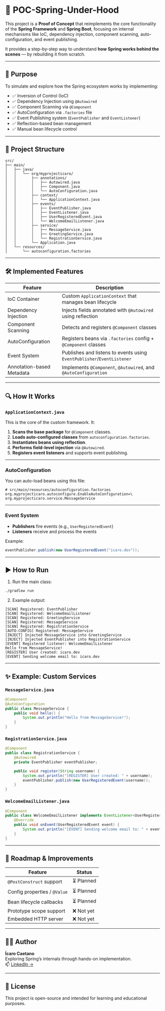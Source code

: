 # 🧪 POC-Spring-Under-Hood

This project is a **Proof of Concept** that reimplements the core functionality of the **Spring Framework** and **Spring Boot**, focusing on internal mechanisms like IoC, dependency injection, component scanning, auto-configuration, and event publishing.

It provides a step-by-step way to understand **how Spring works behind the scenes** — by rebuilding it from scratch.

---

## 🎯 Purpose

To simulate and explore how the Spring ecosystem works by implementing:

- ✅ Inversion of Control (IoC)
- ✅ Dependency Injection using `@Autowired`
- ✅ Component Scanning via `@Component`
- ✅ AutoConfiguration via `.factories` file
- ✅ Event Publishing system (`EventPublisher` and `EventListener`)
- ✅ Reflection-based bean management
- ✅ Manual bean lifecycle control

---

## 📁 Project Structure

```
src/
├── main/
│   ├── java/
│   │   └── org/myprojecticaro/
│   │       ├── annotations/
│   │       │   ├── Autowired.java
│   │       │   ├── Component.java
│   │       │   └── AutoConfiguration.java
│   │       ├── context/
│   │       │   └── ApplicationContext.java
│   │       ├── events/
│   │       │   ├── EventPublisher.java
│   │       │   ├── EventListener.java
│   │       │   ├── UserRegisteredEvent.java
│   │       │   └── WelcomeEmailListener.java
│   │       ├── service/
│   │       │   ├── MessageService.java
│   │       │   ├── GreetingService.java
│   │       │   └── RegistrationService.java
│   │       └── Application.java
│   └── resources/
│       └── autoconfiguration.factories
```

---

## 🛠️ Implemented Features

| Feature                         | Description                                                            |
|--------------------------------|------------------------------------------------------------------------|
| IoC Container                  | Custom `ApplicationContext` that manages bean lifecycle                |
| Dependency Injection           | Injects fields annotated with `@Autowired` using reflection             |
| Component Scanning             | Detects and registers `@Component` classes                             |
| AutoConfiguration              | Registers beans via `.factories` config + `@Component` classes         |
| Event System                   | Publishes and listens to events using `EventPublisher`/`EventListener` |
| Annotation-based Metadata      | Implements `@Component`, `@Autowired`, and `@AutoConfiguration`        |

---

## 🔍 How It Works

### `ApplicationContext.java`

This is the core of the custom framework. It:

1. **Scans the base package** for `@Component` classes.
2. **Loads auto-configured classes** from `autoconfiguration.factories`.
3. **Instantiates beans using reflection**.
4. **Performs field-level injection** via `@Autowired`.
5. **Registers event listeners** and supports event publishing.

---

### AutoConfiguration

You can auto-load beans using this file:

```properties
# src/main/resources/autoconfiguration.factories
org.myprojecticaro.autoconfigure.EnableAutoConfiguration=\
org.myprojecticaro.service.MessageService
```

---

### Event System

- **Publishers** fire events (e.g., `UserRegisteredEvent`)
- **Listeners** receive and process the events

Example:
```java
eventPublisher.publish(new UserRegisteredEvent("icaro.dev"));
```

---

## ▶️ How to Run

1. Run the main class:

```bash
./gradlew run
```

2. Example output:

```
[SCAN] Registered: EventPublisher
[SCAN] Registered: WelcomeEmailListener
[SCAN] Registered: GreetingService
[SCAN] Registered: MessageService
[SCAN] Registered: RegistrationService
[AUTO-CONFIG] Registered: MessageService
[INJECT] Injected MessageService into GreetingService
[INJECT] Injected EventPublisher into RegistrationService
[EVENT] Registered listener: WelcomeEmailListener
Hello from MessageService!
[REGISTER] User created: icaro.dev
[EVENT] Sending welcome email to: icaro.dev
```

---

## ✨ Example: Custom Services

### `MessageService.java`

```java
@Component
@AutoConfiguration
public class MessageService {
    public void hello() {
        System.out.println("Hello from MessageService!");
    }
}
```

### `RegistrationService.java`

```java
@Component
public class RegistrationService {
    @Autowired
    private EventPublisher eventPublisher;

    public void register(String username) {
        System.out.println("[REGISTER] User created: " + username);
        eventPublisher.publish(new UserRegisteredEvent(username));
    }
}
```

### `WelcomeEmailListener.java`

```java
@Component
public class WelcomeEmailListener implements EventListener<UserRegisteredEvent> {
    @Override
    public void onEvent(UserRegisteredEvent event) {
        System.out.println("[EVENT] Sending welcome email to: " + event.getUsername());
    }
}
```

---

## 🚧 Roadmap & Improvements

| Feature                   | Status    |
|---------------------------|-----------|
| `@PostConstruct` support  | ⏳ Planned |
| Config properties / `@Value` | ⏳ Planned |
| Bean lifecycle callbacks  | ⏳ Planned |
| Prototype scope support   | ❌ Not yet |
| Embedded HTTP server      | ❌ Not yet |

---

## 👨‍💻 Author

**Ícaro Caetano**  
Exploring Spring’s internals through hands-on implementation.  
📫 [LinkedIn →](https://www.linkedin.com/in/icarocaetano)

---

## 📜 License

This project is open-source and intended for learning and educational purposes.